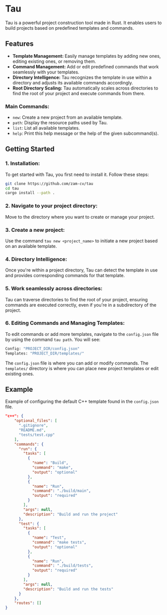 # Tau

Tau is a powerful project construction tool made in Rust. It enables users to build projects based on predefined templates and commands.

## Features
- **Template Management:** Easily manage templates by adding new ones, editing existing ones, or removing them.
- **Command Management:** Add or edit predefined commands that work seamlessly with your templates.
- **Directory Intelligence:** Tau recognizes the template in use within a directory and adjusts its available commands accordingly.
- **Root Directory Scaling:** Tau automatically scales across directories to find the root of your project and execute commands from there.

### Main Commands:
- `new`: Create a new project from an available template.
- `path`: Display the resource paths used by Tau.
- `list`: List all available templates.
- `help`: Print this help message or the help of the given subcommand(s).

## Getting Started

### 1. Installation:

To get started with Tau, you first need to install it. Follow these steps:

```bash
git clone https://github.com/zam-cv/tau
cd tau
cargo install --path .
```

### 2. Navigate to your project directory:

Move to the directory where you want to create or manage your project.

### 3. Create a new project:

Use the command `tau new <project_name>` to initiate a new project based on an available template.

### 4. Directory Intelligence:

Once you're within a project directory, Tau can detect the template in use and provides corresponding commands for that template.

### 5. Work seamlessly across directories:

Tau can traverse directories to find the root of your project, ensuring commands are executed correctly, even if you're in a subdirectory of the project.

### 6. Editing Commands and Managing Templates:

To edit commands or add more templates, navigate to the `config.json` file by using the command `tau path`. You will see:

```bash
Config: "PROJECT_DIR/config.json"
Templates: "PROJECT_DIR/templates/"
```

The `config.json` file is where you can add or modify commands. The `templates/` directory is where you can place new project templates or edit existing ones.

## Example

Example of configuring the default C++ template found in the `config.json` file.

```json
"c++": {
    "optional_files": [
      ".gitignore",
      "README.md",
      "tests/test.cpp"
    ],
    "commands": {
      "run": {
        "tasks": [
          {
            "name": "Build",
            "command": "make",
            "output": "optional"
          },
          {
            "name": "Run",
            "command": "./build/main",
            "output": "required"
          }
        ],
        "args": null,
        "description": "Build and run the project"
      },
      "test": {
        "tasks": [
          {
            "name": "Test",
            "command": "make tests",
            "output": "optional"
          },
          {
            "name": "Run",
            "command": "./build/tests",
            "output": "required"
          }
        ],
        "args": null,
        "description": "Build and run the tests"
      }
    },
    "routes": []
}
```